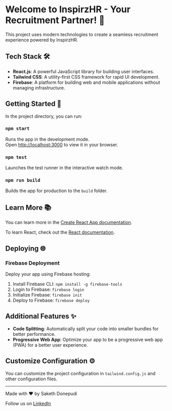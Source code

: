 # Welcome to InspirzHR - Your Recruitment Partner! 🚀

This project uses modern technologies to create a seamless recruitment experience powered by InspirzHR.

## Tech Stack 🛠️

- **React.js**: A powerful JavaScript library for building user interfaces.
- **Tailwind CSS**: A utility-first CSS framework for rapid UI development.
- **Firebase**: A platform for building web and mobile applications without managing infrastructure.

## Getting Started 🚀

In the project directory, you can run:

### `npm start`

Runs the app in the development mode.\
Open [http://localhost:3000](http://localhost:3000) to view it in your browser.

### `npm test`

Launches the test runner in the interactive watch mode.

### `npm run build`

Builds the app for production to the `build` folder.

## Learn More 📚

You can learn more in the [Create React App documentation](https://facebook.github.io/create-react-app/docs/getting-started).

To learn React, check out the [React documentation](https://reactjs.org/).

## Deploying 🌐

### Firebase Deployment

Deploy your app using Firebase hosting:

1. Install Firebase CLI: `npm install -g firebase-tools`
2. Login to Firebase: `firebase login`
3. Initialize Firebase: `firebase init`
4. Deploy to Firebase: `firebase deploy`

## Additional Features ✨

- **Code Splitting**: Automatically split your code into smaller bundles for better performance.
- **Progressive Web App**: Optimize your app to be a progressive web app (PWA) for a better user experience.

## Customize Configuration ⚙️

You can customize the project configuration in `tailwind.config.js` and other configuration files.

---

Made with ❤️ by Saketh Donepudi

Follow us on [LinkedIn](https://www.linkedin.com/in/saketh-donepudi-b8a634214/)
